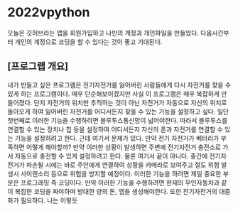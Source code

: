# 2022vpython
오늘은 깃허브라는 앱을 회원가입하고 나만의 계정과 개인파일을 만들었다. 다음시간부터 개인의 계정으로 코딩을 할 수 있다는 것이 좋고 기대된다.

## [프로그랩 개요]
내가 만들고 싶은 프로그램은 전기자전거를 잃어버린 사람들에게 다시 자전거를 찾을 수 있게 하는 프로그램이다. 매우 단순해보이겠지만 사실 이 프로그램은 매우 복잡하게 만들어졌다.
단지 자전거의 위치만 추적하는 것이 아닌 자전거가 자동으로 자신의 위치로 돌아오게 하여 잃어버린 자전거를 어디서든지 찾을 수 있는 기능을 설정하고 싶다. 일단 첫번째로 이러한 기능을 수행하려면 블루투스통신망이 넓어야한다. 따라서 블루투스를 연결할 수 있는 장치나 칩 등을 설정하여 어디서든지 자신의 폰과 자전거를 연결할 수 있는 기능을 설정하려고 한다.
근데 여기서 문제가 있다. 만약 전기 자전거가 베터리가 부족하면 어떻게 해야할까? 만약 이러한 상황이 발생하면 주변에 전기자전거 충전소로 가서 자동으로 충전할 수 있게 설정하려고 한다. 물론 여기서 끝이 아니다. 중간에 전기자전거가 파손될 시에는 바로 주인에게 연결하여 상황을 카메라로 보여주고 절도 위험 발생시 사이렌소리 등으로 위험을 방지할 예정이다.
이러한 기능을 하려면 제일 중요한 부분은 프로그래밍 즉 코딩이다. 만약 이러한 기능을 수행하려면 현재의 무인자동차과 같이 복잡한 코딩을 짜야하며 방대한 양의 돈, 앱을 생성해야한다. 또한 전기자전거의 대중화가 필요하다. 나는 이렇듯
